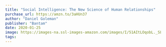 ```yaml
---
title: "Social Intelligence: The New Science of Human Relationships"
purchase_url: https://amzn.to/3aHUn37
author: "Daniel Goleman"
publisher: "Bantam"
date: 2020-01-25
image: https://images-na.ssl-images-amazon.com/images/I/51AItLOqobL._SL75_.jpg
tags:
---
```


